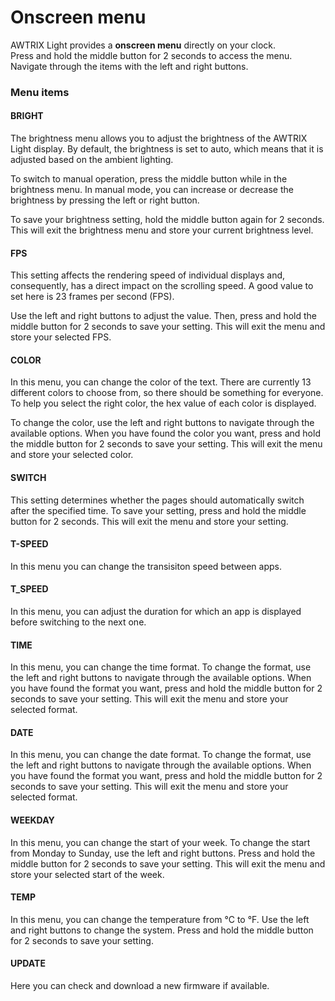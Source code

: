 # Onscreen menu

AWTRIX Light provides a **onscreen menu** directly on your clock.  
Press and hold the middle button for 2 seconds to access the menu.  
Navigate through the items with the left and right buttons.

### Menu items

#### BRIGHT
The brightness menu allows you to adjust the brightness of the AWTRIX Light display. By default, the brightness is set to auto, which means that it is adjusted based on the ambient lighting.

To switch to manual operation, press the middle button while in the brightness menu. In manual mode, you can increase or decrease the brightness by pressing the left or right button.

To save your brightness setting, hold the middle button again for 2 seconds. This will exit the brightness menu and store your current brightness level.

#### FPS
This setting affects the rendering speed of individual displays and, consequently, has a direct impact on the scrolling speed. A good value to set here is 23 frames per second (FPS).

Use the left and right buttons to adjust the value. Then, press and hold the middle button for 2 seconds to save your setting. This will exit the menu and store your selected FPS.

#### COLOR
In this menu, you can change the color of the text. There are currently 13 different colors to choose from, so there should be something for everyone. To help you select the right color, the hex value of each color is displayed.

To change the color, use the left and right buttons to navigate through the available options. When you have found the color you want, press and hold the middle button for 2 seconds to save your setting. This will exit the menu and store your selected color.

#### SWITCH
This setting determines whether the pages should automatically switch after the specified time. To save your setting, press and hold the middle button for 2 seconds. This will exit the menu and store your setting.
  
#### T-SPEED  
In this menu you can change the transisiton speed between apps.  
  
#### T_SPEED  
In this menu, you can adjust the duration for which an app is displayed before switching to the next one.  
  
#### TIME  
In this menu, you can change the time format. To change the format, use the left and right buttons to navigate through the available options. When you have found the format you want, press and hold the middle button for 2 seconds to save your setting. This will exit the menu and store your selected format.  
  
#### DATE  
In this menu, you can change the date format. To change the format, use the left and right buttons to navigate through the available options. When you have found the format you want, press and hold the middle button for 2 seconds to save your setting. This will exit the menu and store your selected format.  
  
#### WEEKDAY  
In this menu, you can change the start of your week. To change the start from Monday to Sunday, use the left and right buttons. Press and hold the middle button for 2 seconds to save your setting. This will exit the menu and store your selected start of the week.  
  
#### TEMP  
In this menu, you can change the temperature from °C to °F. Use the left and right buttons to change the system. Press and hold the middle button for 2 seconds to save your setting.   
  
#### UPDATE   
Here you can check and download a new firmware if available.
